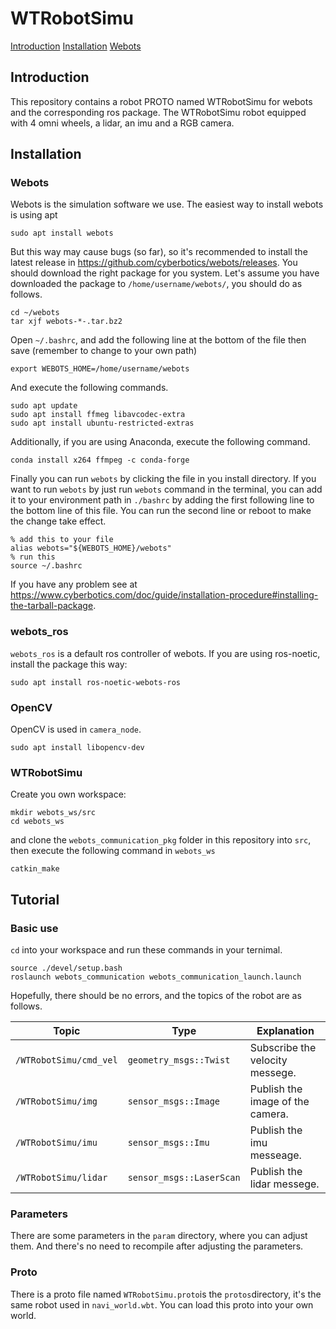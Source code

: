 # WTRobotSimu

[Introduction](##Introduction)
[Installation](##Installation)
[Webots](##Webots)

## Introduction

This repository contains a robot PROTO named WTRobotSimu for webots and the corresponding ros package. The WTRobotSimu robot equipped with 4 omni wheels, a lidar, an imu and a RGB camera. 

## Installation

### Webots

Webots is the simulation software we use. The easiest way to install webots is using apt

```shell
sudo apt install webots
```

But this way may cause bugs (so far), so it's recommended to install the latest release in https://github.com/cyberbotics/webots/releases. You should download the right package for you system. Let's assume you have downloaded the package to `/home/username/webots/`, you should do as follows.

```shell
cd ~/webots
tar xjf webots-*-.tar.bz2
```

Open `~/.bashrc`, and add the following line at the bottom of the file then save (remember to change to your own path)

```shell
export WEBOTS_HOME=/home/username/webots
```

And execute the following commands.

```shell
sudo apt update
sudo apt install ffmeg libavcodec-extra
sudo apt install ubuntu-restricted-extras
```

Additionally, if you are using Anaconda, execute the following command.

```shell
conda install x264 ffmpeg -c conda-forge
```

Finally you can run `webots` by clicking the file in you install directory. If you want to run `webots` by just run `webots` command in the terminal, you can add it to your environment path in `./bashrc` by adding the first following line to the bottom line of this file. You can run the second line or reboot to make the change take effect.

```shell
% add this to your file
alias webots="${WEBOTS_HOME}/webots"
% run this
source ~/.bashrc
```

If you have any problem see at https://www.cyberbotics.com/doc/guide/installation-procedure#installing-the-tarball-package.

### webots_ros

`webots_ros` is a default ros controller of webots.  If you are using ros-noetic, install the package this way:

```shell
sudo apt install ros-noetic-webots-ros
```

### OpenCV

OpenCV is used in `camera_node`. 

```shell
sudo apt install libopencv-dev
```

### WTRobotSimu

Create you own workspace:

```shell
mkdir webots_ws/src
cd webots_ws
```

and clone the `webots_communication_pkg` folder in this repository into `src`, then execute the following command in `webots_ws`

```shell
catkin_make
```

## Tutorial

### Basic use

`cd` into your workspace and run these commands in your ternimal.

```shell
source ./devel/setup.bash
roslaunch webots_communication webots_communication_launch.launch
```

Hopefully, there should be no errors, and the topics of the robot are as follows.

| Topic                  | Type                     | Explanation                      |
| ---------------------- | ------------------------ | -------------------------------- |
| `/WTRobotSimu/cmd_vel` | `geometry_msgs::Twist`   | Subscribe the velocity messege.  |
| `/WTRobotSimu/img`     | `sensor_msgs::Image`     | Publish the image of the camera. |
| `/WTRobotSimu/imu`     | `sensor_msgs::Imu`       | Publish the imu messeage.        |
| `/WTRobotSimu/lidar`   | `sensor_msgs::LaserScan` | Publish the lidar messege.       |

### Parameters

There are some parameters in the `param` directory, where you can adjust them. And there's no need to recompile after adjusting the parameters.

### Proto

There is a proto file named `WTRobotSimu.proto`is the `protos`directory, it's the same robot used in `navi_world.wbt`. You can load this proto into your own world.
